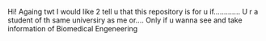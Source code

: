 Hi! Againg twt
I would like 2 tell u that this repository is for u if.............
U r a student of th same universiry as me or....
Only if u wanna see and take information of Biomedical Engeneering
